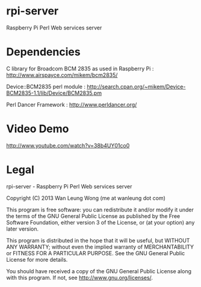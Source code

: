 rpi-server
==========

Raspberry Pi Perl Web services server

Dependencies 
==========
C library for Broadcom BCM 2835 as used in Raspberry Pi : http://www.airspayce.com/mikem/bcm2835/

Device::BCM2835 perl module : http://search.cpan.org/~mikem/Device-BCM2835-1.1/lib/Device/BCM2835.pm

Perl Dancer Framework : http://www.perldancer.org/

Video Demo
==========
http://www.youtube.com/watch?v=38b4UY01co0

Legal
=====
rpi-server - Raspberry Pi Perl Web services server

Copyright (C) 2013  Wan Leung Wong (me at wanleung dot com)

This program is free software: you can redistribute it and/or modify
it under the terms of the GNU General Public License as published by
the Free Software Foundation, either version 3 of the License, or
(at your option) any later version.

This program is distributed in the hope that it will be useful,
but WITHOUT ANY WARRANTY; without even the implied warranty of
MERCHANTABILITY or FITNESS FOR A PARTICULAR PURPOSE.  See the
GNU General Public License for more details.

You should have received a copy of the GNU General Public License
along with this program.  If not, see <http://www.gnu.org/licenses/>.
